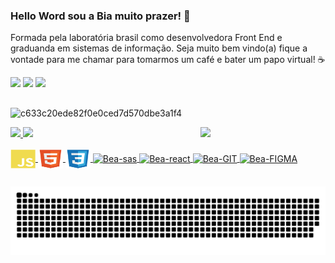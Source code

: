 <h4 align="center">
 
 ### Hello Word sou a Bia muito prazer! 👋
Formada pela laboratória brasil como desenvolvedora Front End e graduanda em sistemas de informação.
Seja muito bem vindo(a) fique a vontade para me chamar para tomarmos um café e bater um papo virtual! :coffee: 
 
 <a href= "www.linkedin.com/in/beatrizferraz-" target="_blank"><img src="https://img.shields.io/badge/-LinkedIn-%230077B5?style=for-the-badge&logo=linkedin&logoColor=white" target="_blank"></a> 
  <a href="https://www.instagram.com/trizferraz/" target="_blank"><img src="https://img.shields.io/badge/-Instagram-%23E4405F?style=for-the-badge&logo=instagram&logoColor=white" target="_blank"></a>
  <a href = "mailto:beaferraz.contato@gmail.com"><img src="https://img.shields.io/badge/-Gmail-%23333?style=for-the-badge&logo=gmail&logoColor=white" target="_blank"></a>

 ##
 
![c633c20ede82f0e0ced7d570dbe3a1f4](https://media.giphy.com/media/paTz7UZbPfTZFRYnnB/giphy.gif)




 <div>
  <a href="https://github.com/bea-ferraz">
  <img height="150em" src="https://github-readme-stats.vercel.app/api?username=bea-ferraz&show_icons=true&theme=dracula&include_all_commits=true&count_private=true"/>
  <img height="150em" src="https://github-readme-stats.vercel.app/api/top-langs/?username=bea-ferraz&layout=compact&langs_count=7&theme=dracula"/>
  <img align="right" min-width="200px" max-width="250px" width="200px" src="https://media.giphy.com/media/UoLt6Tm8wlSnWGfSFs/giphy.gif"> 
 </div>
 
<div style="display: inline_block"><br>
  <img align="center" alt="Bea-Js" height="30" width="40" src="https://raw.githubusercontent.com/devicons/devicon/master/icons/javascript/javascript-plain.svg">
  <img align="center" alt="Bea-HTML" height="30" width="40" src="https://raw.githubusercontent.com/devicons/devicon/master/icons/html5/html5-original.svg">
  <img align="center" alt="Bea-CSS" height="30" width="40" src="https://raw.githubusercontent.com/devicons/devicon/master/icons/css3/css3-original.svg">
  <img align="center" alt="Bea-sas" height="30" width="40" src="https://cdn.jsdelivr.net/gh/devicons/devicon/icons/sass/sass-original.svg" />
  <img align="center" alt="Bea-react" height="30" width="40" src="https://cdn.jsdelivr.net/gh/devicons/devicon/icons/react/react-original-wordmark.svg"/>
  <img align="center" alt="Bea-GIT" height="30" width="40" src="https://cdn.jsdelivr.net/gh/devicons/devicon/icons/git/git-plain-wordmark.svg">
  <img align="center" alt="Bea-FIGMA" height="30" width="40" src="https://cdn.jsdelivr.net/gh/devicons/devicon/icons/figma/figma-original.svg">

  
</div>
  
  ##
  
  ![Snake animation](https://github.com/bea-ferraz/bea-ferraz/blob/output/github-contribution-grid-snake.svg)
